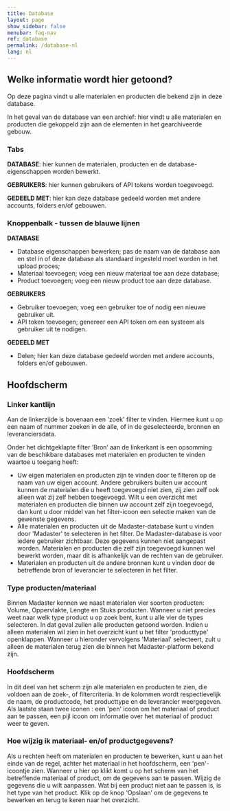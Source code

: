 ```yaml
---
title: Database
layout: page
show_sidebar: false
menubar: faq-nav
ref: database
permalink: /database-nl
lang: nl
---
```


## Welke informatie wordt hier getoond?
Op deze pagina vindt u alle materialen en producten die bekend zijn in deze database.

In het geval van de database van een archief: hier vindt u alle materialen en producten die gekoppeld zijn aan de elementen in het gearchiveerde gebouw.


### Tabs ##
**DATABASE**: hier kunnen de materialen, producten en de database-eigenschappen worden bewerkt.

**GEBRUIKERS**: hier kunnen gebruikers of API tokens worden toegevoegd.

**GEDEELD MET**: hier kan deze database gedeeld worden met andere accounts, folders en/of gebouwen.



### Knoppenbalk - tussen de blauwe lijnen ###
**DATABASE**
- Database eigenschappen bewerken; pas de naam van de database aan en stel in of deze database als standaard ingesteld moet worden in het upload proces;
- Materiaal toevoegen; voeg een nieuw materiaal toe aan deze database;
- Product toevoegen; voeg een nieuw product toe aan deze database.

**GEBRUIKERS**
- Gebruiker toevoegen; voeg een gebruiker toe of nodig een nieuwe gebruiker uit.
- API token toevoegen; genereer een API token om een systeem als gebruiker uit te nodigen.

**GEDEELD MET** 
- Delen; hier kan deze database gedeeld worden met andere accounts, folders en/of gebouwen.



## Hoofdscherm ##


### Linker kantlijn
Aan de linkerzijde is bovenaan een 'zoek' filter te vinden. Hiermee kunt u op een naam of nummer zoeken in de alle, of in de geselecteerde, bronnen en leveranciersdata.

Onder het dichtgeklapte filter ‘Bron’ aan de linkerkant is een opsomming van de beschikbare databases met materialen en producten te vinden waartoe u toegang heeft:
- Uw eigen materialen en producten zijn te vinden door te filteren op de naam van uw eigen account. Andere gebruikers buiten uw account kunnen de materialen die u heeft toegevoegd niet zien, zij zien zelf ook alleen wat zij zelf hebben toegevoegd. Wilt u een overzicht met materialen en producten die binnen uw account zelf zijn toegevoegd, dan kunt u door middel van het filter-icoon een selectie maken van de gewenste gegevens. 
- Alle materialen en producten uit de Madaster-database kunt u vinden door 'Madaster' te selecteren in het filter. De Madaster-database is voor iedere gebruiker zichtbaar. Deze gegevens kunnen niet aangepast worden. Materialen en producten die zelf zijn toegevoegd kunnen wel bewerkt worden, maar dit is afhankelijk van de rechten van de gebruiker.
- Materialen en producten uit de andere bronnen kunt u vinden door de betreffende bron of leverancier te selecteren in het filter. 


### Type producten/materiaal
Binnen Madaster kennen we naast materialen vier soorten producten: Volume, Oppervlakte, Lengte en Stuks producten. Wanneer u niet precies weet naar welk type product u op zoek bent, kunt u alle vier de types selecteren. In dat geval zullen alle producten getoond worden. Indien u alleen materialen wil zien in het overzicht kunt u het filter 'producttype' openklappen. Wanneer u hieronder vervolgens 'Materiaal' selecteert, zult u alleen de materialen terug zien die binnen het Madaster-platform bekend zijn. 


### Hoofdscherm
In dit deel van het scherm zijn alle materialen en producten te zien, die voldoen aan de zoek-, of filtercriteria.
In de kolommen wordt respectievelijk de naam, de productcode, het producttype en de leverancier weergegeven.
Als laatste staan twee iconen : een 'pen' icoon om het materiaal of product aan te passen, een pijl icoon om informatie over het materiaal of product weer te geven.


### Hoe wijzig ik materiaal- en/of productgegevens?
Als u rechten heeft om materialen en producten te bewerken, kunt u aan het einde van de regel, achter het materiaal in het hoofdscherm, een 'pen'-icoontje zien. Wanneer u hier op klikt komt u op het scherm van het betreffende materiaal of product, om de gegevens aan te passen. Wijzig de gegevens die u wilt aanpassen. Wat bij een product niet aan te passen is, is het type van het product.
Klik op de knop ‘Opslaan’ om de gegevens te bewerken en terug te keren naar het overzicht.

